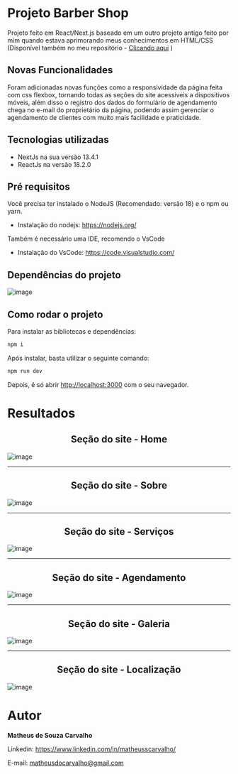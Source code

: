 # Projeto Barber Shop

Projeto feito em React/Next.js baseado em um outro projeto antigo feito por mim quando estava aprimorando meus conhecimentos em HTML/CSS (Disponível também no meu repositório - [Clicando aqui](https://github.com/matheusscarvalho1/Barber-Shop) )

## Novas Funcionalidades

Foram adicionadas novas funções como a responsividade da página feita com css flexbox, tornando todas as seções do site acessiveis a dispositivos móveis, além disso o registro dos dados do formulário de agendamento chega no e-mail do proprietário da página, podendo assim gerenciar o agendamento de clientes com muito mais facilidade e praticidade.

## Tecnologias utilizadas

- NextJs na sua versão 13.4.1
- ReactJs na versão 18.2.0

## Pré requisitos

Você precisa ter instalado o NodeJS (Recomendado: versão 18) e o npm ou yarn.

- Instalação do nodejs: https://nodejs.org/

Também é necessário uma IDE, recomendo o VsCode

- Instalação do VsCode: https://code.visualstudio.com/

## Dependências do projeto

![image](https://github.com/matheusscarvalho1/Projeto-Barber-Shop/assets/73304785/c07d652f-6bd6-46b4-ab46-e9efdcb39221)


## Como rodar o projeto

Para instalar as bibliotecas e dependências:

```bash
npm i
```

Após instalar, basta utilizar o seguinte comando:

```bash
npm run dev
```

Depois, é só abrir [http://localhost:3000](http://localhost:3000) com o seu navegador.

# Resultados

<b><h2 align="center">Seção do site - Home</h2></b>

![image](https://user-images.githubusercontent.com/73304785/224451177-0db26b92-2bf1-4cf7-ae92-00d922f4abfc.png)

<hr>
<b><h2 align="center">Seção do site - Sobre</h2></b>

![image](https://user-images.githubusercontent.com/73304785/224450776-6f5b8855-9881-4381-9bdb-9b0c949ff391.png)

<hr>
<b><h2 align="center">Seção do site - Serviços</h2></b>

![image](https://user-images.githubusercontent.com/73304785/224450820-87872bfa-7785-4ea2-881b-02719f640a02.png)

<hr>
<b><h2 align="center">Seção do site - Agendamento</h2></b>

![image](https://user-images.githubusercontent.com/73304785/224450864-cbaef472-24d7-4106-94e6-92519ebb9771.png)

<hr>
<b><h2 align="center">Seção do site - Galeria</h2></b>

![image](https://user-images.githubusercontent.com/73304785/224450927-916b7b26-8133-43a8-b10e-89728e8137a4.png)

<hr>
<b><h2 align="center">Seção do site - Localização</h2></b>

![image](https://user-images.githubusercontent.com/73304785/224451042-6a677b87-961c-46c5-ab87-e172932cbf6e.png)

# Autor

<b>Matheus de Souza Carvalho</b>

Linkedin:
https://www.linkedin.com/in/matheusscarvalho/

E-mail:
matheusdocarvalho@gmail.com
